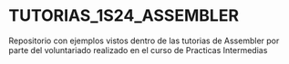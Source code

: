 # TUTORIAS_1S24_ASSEMBLER
Repositorio con ejemplos vistos dentro de las tutorias de Assembler por parte del voluntariado realizado en el curso de Practicas Intermedias

